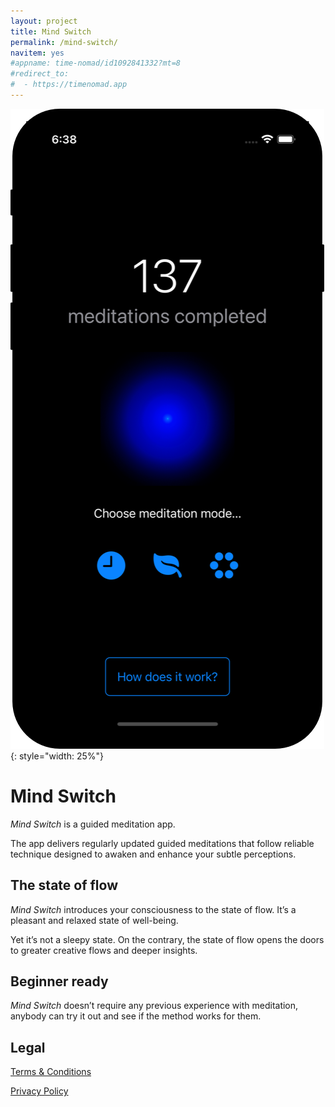 ```yaml
---
layout: project
title: Mind Switch
permalink: /mind-switch/
navitem: yes
#appname: time-nomad/id1092841332?mt=8
#redirect_to:
#  - https://timenomad.app
---
```


![Mind Switch app](/images/mind-switch-home-iphone.png "Mind Switch meditation app"){: style="width: 25%"}

# Mind Switch

_Mind Switch_ is a guided meditation app. 

The app delivers regularly updated guided meditations that follow reliable technique designed to awaken and enhance your subtle perceptions.

## The state of flow

_Mind Switch_ introduces your consciousness to the state of flow. It’s a pleasant and relaxed state of well-being. 

Yet it’s not a sleepy state. On the contrary, the state of flow opens the doors to greater creative flows and deeper insights.

## Beginner ready

_Mind Switch_ doesn’t require any previous experience with meditation, anybody can try it out and see if the method works for them.

## Legal

[Terms & Conditions](/mind-switch/tos)

[Privacy Policy](/mind-switch/privacy)
